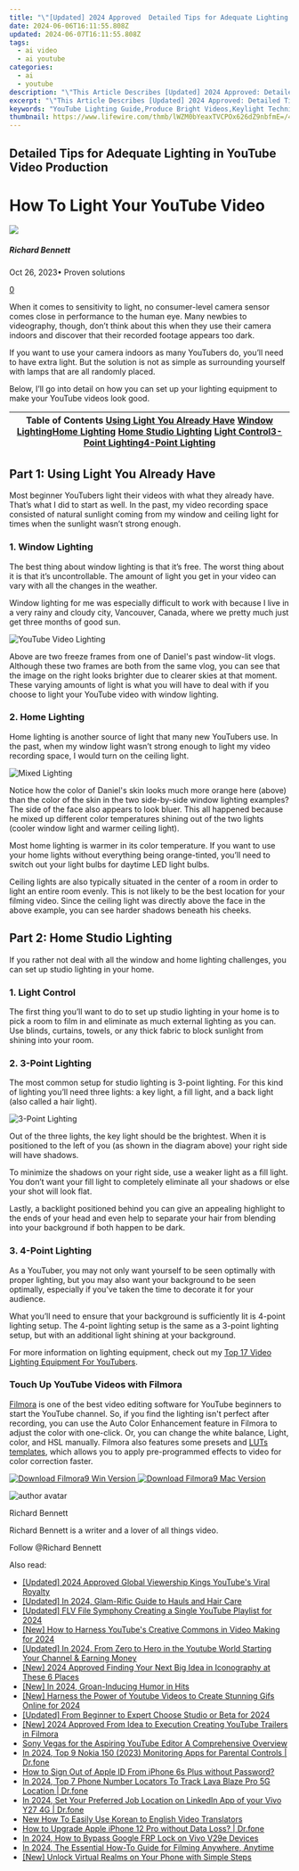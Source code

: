 ```yaml
---
title: "\"[Updated] 2024 Approved  Detailed Tips for Adequate Lighting in YouTube Video Production\""
date: 2024-06-06T16:11:55.808Z
updated: 2024-06-07T16:11:55.808Z
tags:
  - ai video
  - ai youtube
categories:
  - ai
  - youtube
description: "\"This Article Describes [Updated] 2024 Approved: Detailed Tips for Adequate Lighting in YouTube Video Production\""
excerpt: "\"This Article Describes [Updated] 2024 Approved: Detailed Tips for Adequate Lighting in YouTube Video Production\""
keywords: "YouTube Lighting Guide,Produce Bright Videos,Keylight Techniques,Light Setup Tips,Indoor Film Illumination,Quality Video Lighting,Effective Video Brightening"
thumbnail: https://www.lifewire.com/thmb/lWZM0bYeaxTVCPOx626dZ9nbfmE=/400x300/filters:no_upscale():max_bytes(150000):strip_icc()/GettyImages-650468252-59a498fa845b340011488900.jpg
---
```


## Detailed Tips for Adequate Lighting in YouTube Video Production

# How To Light Your YouTube Video

![](https://images.wondershare.com/filmora/article-images/richard-bennett.jpg)

##### Richard Bennett

 Oct 26, 2023• Proven solutions

[0](#commentsBoxSeoTemplate)

When it comes to sensitivity to light, no consumer-level camera sensor comes close in performance to the human eye. Many newbies to videography, though, don’t think about this when they use their camera indoors and discover that their recorded footage appears too dark.

If you want to use your camera indoors as many YouTubers do, you’ll need to have extra light. But the solution is not as simple as surrounding yourself with lamps that are all randomly placed.

Below, I’ll go into detail on how you can set up your lighting equipment to make your YouTube videos look good.

| Table of Contents [Using Light You Already Have](#USING-LIGHT-YOU-ALREADY-HAVE) [Window Lighting](#Window-Lighting)[Home Lighting](#Home-Lighting) [Home Studio Lighting](#HOME-STUDIO-LIGHTING) [Light Control](#Light-Control)[3-Point Lighting](#Three-Point-Lighting)[4-Point Lighting](#four-point-lighting) |
| ----------------------------------------------------------------------------------------------------------------------------------------------------------------------------------------------------------------------------------------------------------------------------------------------------------------- |

## Part 1: Using Light You Already Have

Most beginner YouTubers light their videos with what they already have. That’s what I did to start as well. In the past, my video recording space consisted of natural sunlight coming from my window and ceiling light for times when the sunlight wasn’t strong enough.

### 1.  Window Lighting

The best thing about window lighting is that it’s free. The worst thing about it is that it’s uncontrollable. The amount of light you get in your video can vary with all the changes in the weather.

Window lighting for me was especially difficult to work with because I live in a very rainy and cloudy city, Vancouver, Canada, where we pretty much just get three months of good sun.

![  YouTube Video Lighting ](https://images.wondershare.com/filmora/article-images/window-lighting-comparison.jpg)

Above are two freeze frames from one of Daniel's past window-lit vlogs. Although these two frames are both from the same vlog, you can see that the image on the right looks brighter due to clearer skies at that moment. These varying amounts of light is what you will have to deal with if you choose to light your YouTube video with window lighting.

### 2. Home Lighting

Home lighting is another source of light that many new YouTubers use. In the past, when my window light wasn’t strong enough to light my video recording space, I would turn on the ceiling light.

![Mixed Lighting](https://images.wondershare.com/filmora/article-images/home-lighting-for-youtube-videos.jpg)

Notice how the color of Daniel's skin looks much more orange here (above) than the color of the skin in the two side-by-side window lighting examples? The side of the face also appears to look bluer. This all happened because he mixed up different color temperatures shining out of the two lights (cooler window light and warmer ceiling light).

Most home lighting is warmer in its color temperature. If you want to use your home lights without everything being orange-tinted, you’ll need to switch out your light bulbs for daytime LED light bulbs.

Ceiling lights are also typically situated in the center of a room in order to light an entire room evenly. This is not likely to be the best location for your filming video. Since the ceiling light was directly above the face in the above example, you can see harder shadows beneath his cheeks.

## Part 2: Home Studio Lighting

If you rather not deal with all the window and home lighting challenges, you can set up studio lighting in your home.

### 1. Light Control

The first thing you’ll want to do to set up studio lighting in your home is to pick a room to film in and eliminate as much external lighting as you can. Use blinds, curtains, towels, or any thick fabric to block sunlight from shining into your room.

### 2. 3-Point Lighting

The most common setup for studio lighting is 3-point lighting. For this kind of lighting you’ll need three lights: a key light, a fill light, and a back light (also called a hair light).

![3-Point Lighting](https://images.wondershare.com/filmora/article-images/youtube-lighting-3-point-lighting.jpg)

Out of the three lights, the key light should be the brightest. When it is positioned to the left of you (as shown in the diagram above) your right side will have shadows.

To minimize the shadows on your right side, use a weaker light as a fill light. You don’t want your fill light to completely eliminate all your shadows or else your shot will look flat.

Lastly, a backlight positioned behind you can give an appealing highlight to the ends of your head and even help to separate your hair from blending into your background if both happen to be dark.

### 3. 4-Point Lighting

As a YouTuber, you may not only want yourself to be seen optimally with proper lighting, but you may also want your background to be seen optimally, especially if you’ve taken the time to decorate it for your audience.

What you’ll need to ensure that your background is sufficiently lit is 4-point lighting setup. The 4-point lighting setup is the same as a 3-point lighting setup, but with an additional light shining at your background.

For more information on lighting equipment, check out my [Top 17 Video Lighting Equipment For YouTubers](https://www.filmora.io/community-blog/top-17-video-lighting-equipment-for-youtubers-440.html).

### Touch Up YouTube Videos with Filmora

[Filmora](https://tools.techidaily.com/wondershare/filmora/download/) is one of the best video editing software for YouTube beginners to start the YouTube channel. So, if you find the lighting isn't perfect after recording, you can use the Auto Color Enhancement feature in Filmora to adjust the color with one-click. Or, you can change the white balance, Light, color, and HSL manually. Filmora also features some presets and [LUTs templates](https://tools.techidaily.com/wondershare/filmora/download/), which allows you to apply pre-programmed effects to video for color correction faster.

[![Download Filmora9 Win Version](https://images.wondershare.com/filmora/guide/download-btn-win.jpg) ](https://tools.techidaily.com/wondershare/filmora/download/) [![Download Filmora9 Mac Version](https://images.wondershare.com/filmora/guide/download-btn-mac.jpg) ](https://tools.techidaily.com/wondershare/filmora/download/)

![author avatar](https://images.wondershare.com/filmora/article-images/richard-bennett.jpg)

Richard Bennett

Richard Bennett is a writer and a lover of all things video.

Follow @Richard Bennett

<span class="atpl-alsoreadstyle">Also read:</span>
<div><ul>
<li><a href="https://eaxpv-info.techidaily.com/updated-2024-approved-global-viewership-kings-youtubes-viral-royalty/"><u>[Updated] 2024 Approved  Global Viewership Kings  YouTube's Viral Royalty</u></a></li>
<li><a href="https://eaxpv-info.techidaily.com/updated-in-2024-glam-rific-guide-to-hauls-and-hair-care/"><u>[Updated] In 2024, Glam-Rific Guide to Hauls and Hair Care</u></a></li>
<li><a href="https://eaxpv-info.techidaily.com/updated-flv-file-symphony-creating-a-single-youtube-playlist-for-2024/"><u>[Updated] FLV File Symphony  Creating a Single YouTube Playlist for 2024</u></a></li>
<li><a href="https://eaxpv-info.techidaily.com/new-how-to-harness-youtubes-creative-commons-in-video-making-for-2024/"><u>[New] How to Harness YouTube's Creative Commons in Video Making for 2024</u></a></li>
<li><a href="https://eaxpv-info.techidaily.com/updated-in-2024-from-zero-to-hero-in-the-youtube-world-starting-your-channel-and-earning-money/"><u>[Updated] In 2024, From Zero to Hero in the Youtube World  Starting Your Channel & Earning Money</u></a></li>
<li><a href="https://eaxpv-info.techidaily.com/new-2024-approved-finding-your-next-big-idea-in-iconography-at-these-6-places/"><u>[New] 2024 Approved  Finding Your Next Big Idea in Iconography at These 6 Places</u></a></li>
<li><a href="https://eaxpv-info.techidaily.com/new-in-2024-groan-inducing-humor-in-hits/"><u>[New] In 2024, Groan-Inducing Humor in Hits</u></a></li>
<li><a href="https://eaxpv-info.techidaily.com/new-harness-the-power-of-youtube-videos-to-create-stunning-gifs-online-for-2024/"><u>[New] Harness the Power of Youtube Videos to Create Stunning Gifs Online for 2024</u></a></li>
<li><a href="https://eaxpv-info.techidaily.com/updated-from-beginner-to-expert-choose-studio-or-beta-for-2024/"><u>[Updated] From Beginner to Expert  Choose Studio or Beta for 2024</u></a></li>
<li><a href="https://eaxpv-info.techidaily.com/new-2024-approved-from-idea-to-execution-creating-youtube-trailers-in-filmora/"><u>[New] 2024 Approved  From Idea to Execution  Creating YouTube Trailers in Filmora</u></a></li>
<li><a href="https://youtube-clips.techidaily.com/sony-vegas-for-the-aspiring-youtube-editor-a-comprehensive-overview/"><u>Sony Vegas for the Aspiring YouTube Editor  A Comprehensive Overview</u></a></li>
<li><a href="https://android-location-track.techidaily.com/in-2024-top-9-nokia-150-2023-monitoring-apps-for-parental-controls-drfone-by-drfone-virtual-android/"><u>In 2024, Top 9 Nokia 150 (2023) Monitoring Apps for Parental Controls | Dr.fone</u></a></li>
<li><a href="https://apple-account.techidaily.com/how-to-sign-out-of-apple-id-from-iphone-6s-plus-without-password-by-drfone-ios/"><u>How to Sign Out of Apple ID From iPhone 6s Plus without Password?</u></a></li>
<li><a href="https://android-location-track.techidaily.com/in-2024-top-7-phone-number-locators-to-track-lava-blaze-pro-5g-location-drfone-by-drfone-virtual-android/"><u>In 2024, Top 7 Phone Number Locators To Track Lava Blaze Pro 5G Location | Dr.fone</u></a></li>
<li><a href="https://location-social.techidaily.com/in-2024-set-your-preferred-job-location-on-linkedin-app-of-your-vivo-y27-4g-drfone-by-drfone-virtual-android/"><u>In 2024, Set Your Preferred Job Location on LinkedIn App of your Vivo Y27 4G | Dr.fone</u></a></li>
<li><a href="https://ai-video-translation.techidaily.com/new-how-to-easily-use-korean-to-english-video-translators/"><u>New How To Easily Use Korean to English Video Translators</u></a></li>
<li><a href="https://techidaily.com/how-to-upgrade-apple-iphone-12-pro-without-data-loss-drfone-by-drfone-ios-system-repair-ios-system-repair/"><u>How to Upgrade Apple iPhone 12 Pro without Data Loss? | Dr.fone</u></a></li>
<li><a href="https://bypass-frp.techidaily.com/in-2024-how-to-bypass-google-frp-lock-on-vivo-v29e-devices-by-drfone-android/"><u>In 2024, How to Bypass Google FRP Lock on Vivo V29e Devices</u></a></li>
<li><a href="https://on-screen-recording.techidaily.com/in-2024-the-essential-how-to-guide-for-filming-anywhere-anytime/"><u>In 2024, The Essential How-To Guide for Filming Anywhere, Anytime</u></a></li>
<li><a href="https://some-skills.techidaily.com/new-unlock-virtual-realms-on-your-phone-with-simple-steps/"><u>[New] Unlock Virtual Realms on Your Phone with Simple Steps</u></a></li>
</ul></div>

<ins class="adsbygoogle"
      style="display:block"
      data-ad-client="ca-pub-7571918770474297"
      data-ad-slot="8358498916"
      data-ad-format="auto"
      data-full-width-responsive="true"></ins>